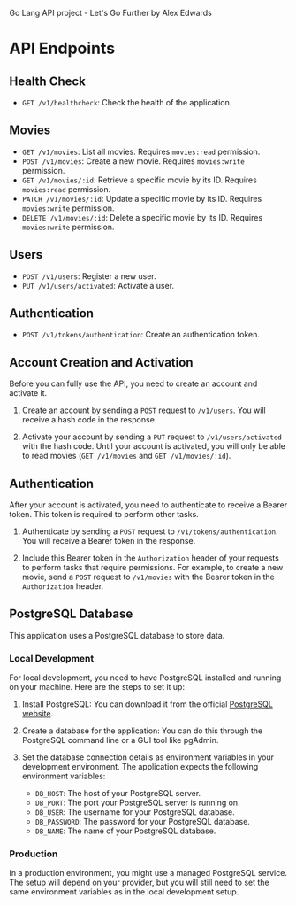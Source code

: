 Go Lang API project - Let's Go Further by Alex Edwards 


# API Endpoints

## Health Check

- `GET /v1/healthcheck`: Check the health of the application.

## Movies

- `GET /v1/movies`: List all movies. Requires `movies:read` permission.
- `POST /v1/movies`: Create a new movie. Requires `movies:write` permission.
- `GET /v1/movies/:id`: Retrieve a specific movie by its ID. Requires `movies:read` permission.
- `PATCH /v1/movies/:id`: Update a specific movie by its ID. Requires `movies:write` permission.
- `DELETE /v1/movies/:id`: Delete a specific movie by its ID. Requires `movies:write` permission.

## Users

- `POST /v1/users`: Register a new user.
- `PUT /v1/users/activated`: Activate a user.

## Authentication

- `POST /v1/tokens/authentication`: Create an authentication token.



## Account Creation and Activation

Before you can fully use the API, you need to create an account and activate it.

1. Create an account by sending a `POST` request to `/v1/users`. You will receive a hash code in the response.

2. Activate your account by sending a `PUT` request to `/v1/users/activated` with the hash code. Until your account is activated, you will only be able to read movies (`GET /v1/movies` and `GET /v1/movies/:id`).

## Authentication

After your account is activated, you need to authenticate to receive a Bearer token. This token is required to perform other tasks.

1. Authenticate by sending a `POST` request to `/v1/tokens/authentication`. You will receive a Bearer token in the response.

2. Include this Bearer token in the `Authorization` header of your requests to perform tasks that require permissions. For example, to create a new movie, send a `POST` request to `/v1/movies` with the Bearer token in the `Authorization` header.


## PostgreSQL Database

This application uses a PostgreSQL database to store data. 

### Local Development

For local development, you need to have PostgreSQL installed and running on your machine. Here are the steps to set it up:

1. Install PostgreSQL: You can download it from the official [PostgreSQL website](https://www.postgresql.org/download/).

2. Create a database for the application: You can do this through the PostgreSQL command line or a GUI tool like pgAdmin.

3. Set the database connection details as environment variables in your development environment. The application expects the following environment variables:
   - `DB_HOST`: The host of your PostgreSQL server.
   - `DB_PORT`: The port your PostgreSQL server is running on.
   - `DB_USER`: The username for your PostgreSQL database.
   - `DB_PASSWORD`: The password for your PostgreSQL database.
   - `DB_NAME`: The name of your PostgreSQL database.

### Production

In a production environment, you might use a managed PostgreSQL service. The setup will depend on your provider, but you will still need to set the same environment variables as in the local development setup.